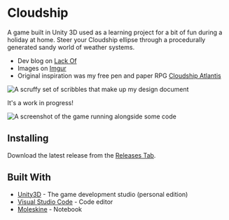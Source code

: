 # Cloudship

A game built in Unity 3D used as a learning project for a bit of fun during a holiday at home. Steer your Cloudship ellipse through a procedurally generated sandy world of weather systems.

* Dev blog on [Lack Of](http://www.lack-of.org/blog/2)
* Images on [Imgur](http://imgur.com/a/i06oJ)
* Original inspiration was my free pen and paper RPG [Cloudship Atlantis](http://www.thefreerpgblog.com/p/my-games.html)

![A scruffy set of scribbles that make up my design document](http://imgur.com/KlqBbGh.png)

It's a work in progress!

![A screenshot of the game running alongside some code](https://imgur.com/aUprWQJ.png)

## Installing

Download the latest release from the [Releases Tab](https://github.com/brainwipe/Cloudship/releases).

## Built With

* [Unity3D](https://unity3D.com) - The game development studio (personal edition)
* [Visual Studio Code](https://code.visualstudio.com/) - Code editor
* [Moleskine](http://www.moleskine.com/gb/) - Notebook